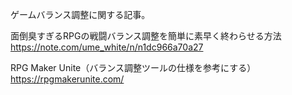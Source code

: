 ゲームバランス調整に関する記事。

面倒臭すぎるRPGの戦闘バランス調整を簡単に素早く終わらせる方法
https://note.com/ume_white/n/n1dc966a70a27

RPG Maker Unite（バランス調整ツールの仕様を参考にする）
https://rpgmakerunite.com/


